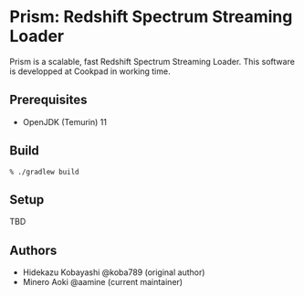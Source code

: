 # Prism: Redshift Spectrum Streaming Loader

Prism is a scalable, fast Redshift Spectrum Streaming Loader.
This software is developped at Cookpad in working time.

## Prerequisites
- OpenJDK (Temurin) 11

## Build
```
% ./gradlew build
```

## Setup
TBD

## Authors
- Hidekazu Kobayashi @koba789 (original author)
- Minero Aoki @aamine (current maintainer)
